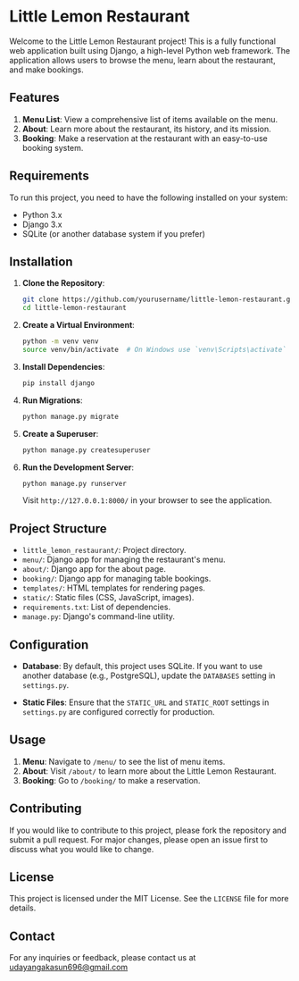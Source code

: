 # Little Lemon Restaurant

Welcome to the Little Lemon Restaurant project! This is a fully functional web application built using Django, a high-level Python web framework. The application allows users to browse the menu, learn about the restaurant, and make bookings.

## Features

1. **Menu List**: View a comprehensive list of items available on the menu.
2. **About**: Learn more about the restaurant, its history, and its mission.
3. **Booking**: Make a reservation at the restaurant with an easy-to-use booking system.

## Requirements

To run this project, you need to have the following installed on your system:

- Python 3.x
- Django 3.x
- SQLite (or another database system if you prefer)

## Installation

1. **Clone the Repository**:

    ```bash
    git clone https://github.com/yourusername/little-lemon-restaurant.git
    cd little-lemon-restaurant
    ```

2. **Create a Virtual Environment**:

    ```bash
    python -m venv venv
    source venv/bin/activate  # On Windows use `venv\Scripts\activate`
    ```

3. **Install Dependencies**:

    ```bash
    pip install django
    ```

4. **Run Migrations**:

    ```bash
    python manage.py migrate
    ```

5. **Create a Superuser**:

    ```bash
    python manage.py createsuperuser
    ```

6. **Run the Development Server**:

    ```bash
    python manage.py runserver
    ```

    Visit `http://127.0.0.1:8000/` in your browser to see the application.

## Project Structure

- `little_lemon_restaurant/`: Project directory.
- `menu/`: Django app for managing the restaurant's menu.
- `about/`: Django app for the about page.
- `booking/`: Django app for managing table bookings.
- `templates/`: HTML templates for rendering pages.
- `static/`: Static files (CSS, JavaScript, images).
- `requirements.txt`: List of dependencies.
- `manage.py`: Django's command-line utility.

## Configuration

- **Database**: By default, this project uses SQLite. If you want to use another database (e.g., PostgreSQL), update the `DATABASES` setting in `settings.py`.

- **Static Files**: Ensure that the `STATIC_URL` and `STATIC_ROOT` settings in `settings.py` are configured correctly for production.

## Usage

1. **Menu**: Navigate to `/menu/` to see the list of menu items. 
2. **About**: Visit `/about/` to learn more about the Little Lemon Restaurant.
3. **Booking**: Go to `/booking/` to make a reservation.

## Contributing

If you would like to contribute to this project, please fork the repository and submit a pull request. For major changes, please open an issue first to discuss what you would like to change.

## License

This project is licensed under the MIT License. See the `LICENSE` file for more details.

## Contact

For any inquiries or feedback, please contact us at udayangakasun696@gmail.com

